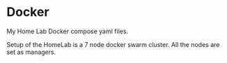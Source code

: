 # Docker
My Home Lab Docker compose yaml files.

Setup of the HomeLab is a 7 node docker swarm cluster. All the nodes are set as managers.
